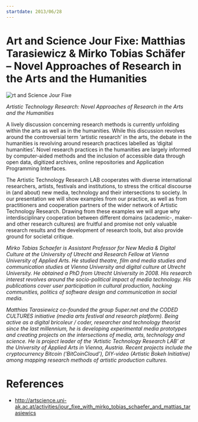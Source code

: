 ```yaml
---
startdate: 2013/06/28
---
```

# Art and Science Jour Fixe: Matthias Tarasiewicz & Mirko Tobias Schäfer – Novel Approaches of Research in the Arts and the Humanities

![rt and Science Jour Fixe](http://artscience.uni-ak.ac.at/jart/prj3/art_science/images/cache/13d33f5b63e1de8957ff5d7374738a93/0xF3A46DB2890416140C216464951B1CBF.jpeg)

*Artistic Technology Research: Novel Approaches of Research in the Arts and the Humanities*

A lively discussion concerning research methods is currently unfolding within the arts as well as in the humanities. While this discussion revolves around the controversial term ‘artistic research’ in the arts, the debate in the humanities is revolving around research practices labelled as ‘digital humanities’. Novel research practices in the humanities are largely informed by computer-aided methods and the inclusion of accessible data through open data, digitized archives, online repositories and Application Programming Interfaces.

The Artistic Technology Research LAB cooperates with diverse international researchers, artists, festivals and institutions, to stress the critical discourse in (and about) new media, technology and their intersections to society. In our presentation we will show examples from our practice, as well as from practitioners and cooperation partners of the wider network of Artistic Technology Research. Drawing from these examples we will argue why interdisciplinary cooperation between different domains (academic-, maker- and other research cultures) are fruitful and promise not only valuable research results and the development of research tools, but also provide ground for societal critique.

*Mirko Tobias Schaefer is Assistant Professor for New Media & Digital Culture at the University of Utrecht and Research Fellow at Vienna University of Applied Arts. He studied theatre, film and media studies and communication studies at Vienna University and digital culture at Utrecht University. He obtained a PhD from Utrecht University in 2008. His research interest revolves around the socio-political impact of media technology. His publications cover user participation in cultural production, hacking communities, politics of software design and communication in social media.*

*Matthias Tarasiewicz co-founded the group 5uper.net and the CODED CULTURES initiative (media arts festival and research platform). Being active as a digital bricoleur / coder, researcher and technology theorist since the last millennium, he is developing experimental media prototypes and creating projects on the intersections of media, arts, technology and science. He is project leader of the ‘Artistic Technology Research LAB’ at the University of Applied Arts in Vienna, Austria. Recent projects include the cryptocurrency Bitcoin (‘BitCoinCloud’), DIY-video (Artistic Bokeh Initiative) among mapping research methods of artistic production cultures.*

# References
* http://artscience.uni-ak.ac.at/activities/jour_fixe_with_mirko_tobias_schaefer_and_mattias_tarasiewics
